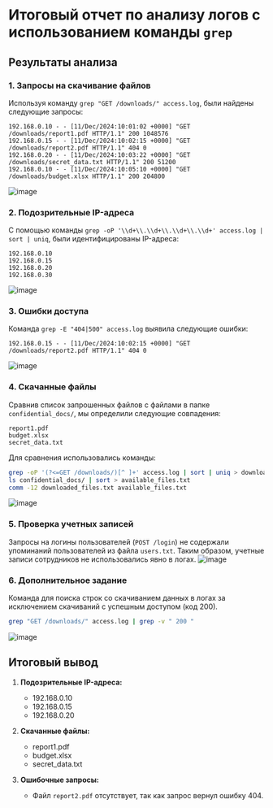 # Итоговый отчет по анализу логов с использованием команды `grep`

## Результаты анализа

### 1. Запросы на скачивание файлов
Используя команду `grep "GET /downloads/" access.log`, были найдены следующие запросы:
```
192.168.0.10 - - [11/Dec/2024:10:01:02 +0000] "GET /downloads/report1.pdf HTTP/1.1" 200 1048576
192.168.0.15 - - [11/Dec/2024:10:02:15 +0000] "GET /downloads/report2.pdf HTTP/1.1" 404 0
192.168.0.20 - - [11/Dec/2024:10:03:22 +0000] "GET /downloads/secret_data.txt HTTP/1.1" 200 51200
192.168.0.10 - - [11/Dec/2024:10:05:10 +0000] "GET /downloads/budget.xlsx HTTP/1.1" 200 204800
```
![image](https://github.com/user-attachments/assets/8ad6c4f0-e566-4422-ba4e-600a78062dad)


### 2. Подозрительные IP-адреса
С помощью команды `grep -oP '\\d+\\.\\d+\\.\\d+\\.\\d+' access.log | sort | uniq`, были идентифицированы IP-адреса:
```
192.168.0.10
192.168.0.15
192.168.0.20
192.168.0.30
```
![image](https://github.com/user-attachments/assets/f7d97827-899b-410b-bd0b-997519cc58de)

### 3. Ошибки доступа
Команда `grep -E "404|500" access.log` выявила следующие ошибки:
```
192.168.0.15 - - [11/Dec/2024:10:02:15 +0000] "GET /downloads/report2.pdf HTTP/1.1" 404 0
```
![image](https://github.com/user-attachments/assets/52a4e766-eb21-4dde-bc49-5d23e19b7269)


### 4. Скачанные файлы
Сравнив список запрошенных файлов с файлами в папке `confidential_docs/`, мы определили следующие совпадения:
```
report1.pdf
budget.xlsx
secret_data.txt
```
Для сравнения использовались команды:
```bash
grep -oP '(?<=GET /downloads/)[^ ]+' access.log | sort | uniq > downloaded_files.txt
ls confidential_docs/ | sort > available_files.txt
comm -12 downloaded_files.txt available_files.txt
```
![image](https://github.com/user-attachments/assets/2161d407-1679-4dc5-928e-417c4b29a415)


### 5. Проверка учетных записей
Запросы на логины пользователей (`POST /login`) не содержали упоминаний пользователей из файла `users.txt`. Таким образом, учетные записи сотрудников не использовались явно в логах.
![image](https://github.com/user-attachments/assets/4dabfcf6-8e4c-4b68-84b1-8b18494c8092)

### 6. Дополнительное задание
Команда для поиска строк со скачиванием данных в логах за исключением скачиваний с успешным доступом (код 200).
``` bash
grep "GET /downloads/" access.log | grep -v " 200 "
```
![image](https://github.com/user-attachments/assets/a7b5f248-4a05-40b8-8672-ea158d3ab450)


## Итоговый вывод
1. **Подозрительные IP-адреса:**
   - 192.168.0.10
   - 192.168.0.15
   - 192.168.0.20

2. **Скачанные файлы:**
   - report1.pdf
   - budget.xlsx
   - secret_data.txt

3. **Ошибочные запросы:**
   - Файл `report2.pdf` отсутствует, так как запрос вернул ошибку 404.
